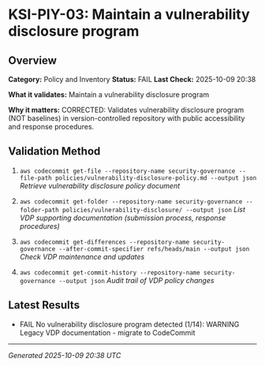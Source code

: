 # KSI-PIY-03: Maintain a vulnerability disclosure program

## Overview

**Category:** Policy and Inventory
**Status:** FAIL
**Last Check:** 2025-10-09 20:38

**What it validates:** Maintain a vulnerability disclosure program

**Why it matters:** CORRECTED: Validates vulnerability disclosure program (NOT baselines) in version-controlled repository with public accessibility and response procedures.

## Validation Method

1. `aws codecommit get-file --repository-name security-governance --file-path policies/vulnerability-disclosure-policy.md --output json`
   *Retrieve vulnerability disclosure policy document*

2. `aws codecommit get-folder --repository-name security-governance --folder-path policies/vulnerability-disclosure/ --output json`
   *List VDP supporting documentation (submission process, response procedures)*

3. `aws codecommit get-differences --repository-name security-governance --after-commit-specifier refs/heads/main --output json`
   *Check VDP maintenance and updates*

4. `aws codecommit get-commit-history --repository-name security-governance --output json`
   *Audit trail of VDP policy changes*

## Latest Results

- FAIL No vulnerability disclosure program detected (1/14): WARNING Legacy VDP documentation - migrate to CodeCommit

---
*Generated 2025-10-09 20:38 UTC*